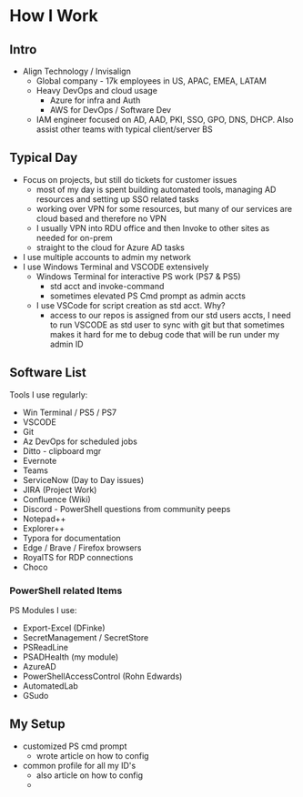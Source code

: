 # How I Work

## Intro 

- Align Technology / Invisalign
  - Global company - 17k employees in US, APAC, EMEA, LATAM
  - Heavy DevOps and cloud usage
    - Azure for infra and Auth
    - AWS for DevOps / Software Dev
  - IAM engineer focused on AD, AAD, PKI, SSO, GPO, DNS, DHCP.  Also assist other teams with typical client/server BS

## Typical Day

- Focus on projects, but still do tickets for customer issues
  - most of my day is spent building automated tools, managing AD resources and setting up SSO related tasks
  - working over VPN for some resources, but many of our services are cloud based and therefore no VPN
  - I usually VPN into RDU office and then Invoke to other sites as needed for on-prem
  - straight to the cloud for Azure AD tasks
- I use multiple accounts to admin my network
- I use Windows Terminal and VSCODE extensively
  - Windows Terminal for interactive PS work (PS7 & PS5)
    - std acct and invoke-command
    - sometimes elevated PS Cmd prompt as admin accts
  - I use VSCode for script creation as std acct. Why?
    - access to our repos is assigned from our std users accts, I need to run VSCODE as std user to sync with git but that sometimes makes it hard for me to debug code that will be run under my admin ID

## Software List

Tools I use regularly:

- Win Terminal / PS5 / PS7
- VSCODE
- Git
- Az DevOps for scheduled jobs
- Ditto - clipboard mgr
- Evernote
- Teams
- ServiceNow (Day to Day issues)
- JIRA (Project Work)
- Confluence  (Wiki)
- Discord - PowerShell questions from community peeps 
- Notepad++
- Explorer++
- Typora for documentation
- Edge / Brave / Firefox browsers
- RoyalTS for RDP connections
- Choco



### PowerShell related Items

PS Modules I use:

- Export-Excel (DFinke)
- SecretManagement / SecretStore
- PSReadLine
- PSADHealth (my module)
- AzureAD
- PowerShellAccessControl (Rohn Edwards)
- AutomatedLab
- GSudo



## My Setup 

- customized PS cmd prompt
  - wrote article on how to config
- common profile for all my ID's
  - also article on how to config
  - 



